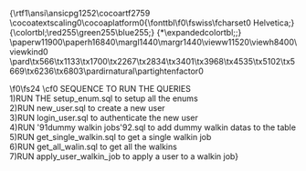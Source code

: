 {\rtf1\ansi\ansicpg1252\cocoartf2759
\cocoatextscaling0\cocoaplatform0{\fonttbl\f0\fswiss\fcharset0 Helvetica;}
{\colortbl;\red255\green255\blue255;}
{\*\expandedcolortbl;;}
\paperw11900\paperh16840\margl1440\margr1440\vieww11520\viewh8400\viewkind0
\pard\tx566\tx1133\tx1700\tx2267\tx2834\tx3401\tx3968\tx4535\tx5102\tx5669\tx6236\tx6803\pardirnatural\partightenfactor0

\f0\fs24 \cf0 SEQUENCE TO RUN THE QUERIES\
1)RUN THE setup_enum.sql to setup all the enums\
2)RUN new_user.sql to create a new user\
3)RUN login_user.sql to authenticate the new user\
4)RUN \'91dummy walkin jobs\'92.sql to add dummy walkin datas to the table\
5)RUN get_single_walkin.sql to get a single walkin job\
6)RUN get_all_walin.sql to get all the walkins\
7)RUN apply_user_walkin_job to apply a user to a walkin job}